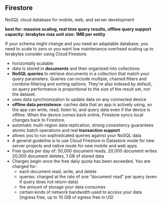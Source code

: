## Firestore

NoSQL cloud database for mobile, web, and server development

**best for: massive scaling, real time query results, offline query support
capacity: terabytes
max unit size: 1MB per entity**

If your schema might change and you need an adaptable database, you need to scale to zero or you want low maintenance overhead scaling up to terabytes consider using Cloud Firestore.

- horizontally scalable
- data is stored in **documents** and then organized into collections
- **NoSQL queries** to retrieve documents in a collection that match your query parameters. Queries can include multiple, chained filters and combine filtering and sorting options. They're also indexed by default, so query performance is proportional to the size of the result set, not the dataset.
- uses data synchronization to update data on any connected device
- **offline data persistence**: caches data that an app is actively using, so the app can write, read, listen to, and query data even if the device is offline. When the device comes back online, Firestore syncs local changes back to Firestore.
- automatic multi-region data replication, strong consistency guarantees atomic batch operations and real **transaction support**
- allows you to run sophisticated queries against your NoSQL data
- A general guideline is to use Cloud Firestore in Datastore mode for new server projects and native mode for new mobile and web apps.
- Free quota per day of: 50,000 document reads, 20,000 document writes 20,000 document deletes, 1 GB of stored data
- Charges begin once the free daily quota has been exceeded. You are charged for:
  - each document read, write, and delete
  - queries: charged at the rate of one “document read” per query (even if query does not return data)
  - the amount of storage your data consumes
  - certain kinds of network bandwidth used to access your data (ingress free, up to 10 GiB of egress free in US)
